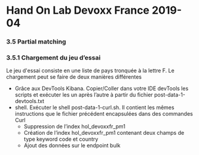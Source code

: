 # Hand On Lab Devoxx France 2019-04
### 3.5 Partial matching
### 3.5.1 Chargement du jeu d’essai

Le jeu d'essai consiste en une liste de pays tronquée à la lettre F. Le chargement peut se faire de deux manières différentes 
* Grâce aux DevTools Kibana.
Copier/Coller dans votre IDE devTools les scripts et exécuter les un après l’autre à partir du fichier post-data-1-devtools.txt
* shell. 
Exécuter le shell post-data-1-curl.sh. Il contient les mêmes instructions que le fichier précédent encapsulées dans des commandes Curl
    * Suppression de l’index hol_devoxxfr_pm1
    * Création de l’index hol_devoxxfr_pm1 contenant deux champs de type keyword code et country
    * Ajout des données sur le endpoint bulk
